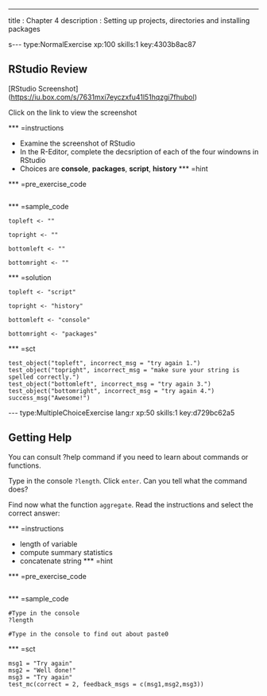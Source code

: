 ---
title       : Chapter 4
description : Setting up projects, directories and installing packages



s--- type:NormalExercise xp:100 skills:1 key:4303b8ac87
## RStudio Review
[RStudio Screenshot] (https://iu.box.com/s/7631mxi7eyczxfu41l51hqzgi7fhubol)

Click on the link to view the screenshot

*** =instructions
- Examine the screenshot of RStudio
- In the R-Editor, complete the decsription of each of the four windowns in RStudio
- Choices are **console**, **packages**, **script**, **history** 
*** =hint


*** =pre_exercise_code
```{r}

```

*** =sample_code
```{r}
topleft <- ""

topright <- ""

bottomleft <- ""

bottomright <- ""
```

*** =solution
```{r}
topleft <- "script"

topright <- "history"

bottomleft <- "console"

bottomright <- "packages"
```

*** =sct
```{r}
test_object("topleft", incorrect_msg = "try again 1.")
test_object("topright", incorrect_msg = "make sure your string is spelled correctly.")
test_object("bottomleft", incorrect_msg = "try again 3.")
test_object("bottomright", incorrect_msg = "try again 4.")
success_msg("Awesome!")
```


--- type:MultipleChoiceExercise lang:r xp:50 skills:1 key:d729bc62a5
## Getting Help
You can consult ?help command if you need to learn about commands or functions.

Type in the console ` ?length `. Click `enter`. Can you tell what the command does?

Find now what the function ` aggregate `. Read the instructions and select the correct answer:


*** =instructions
- length of variable
- compute summary statistics
- concatenate string
*** =hint

*** =pre_exercise_code
```{r}

```
*** =sample_code
```{r}
#Type in the console 
?length

#Type in the console to find out about paste0

```
*** =sct
```{r}
msg1 = "Try again"
msg2 = "Well done!"
msg3 = "Try again"
test_mc(correct = 2, feedback_msgs = c(msg1,msg2,msg3))
```
